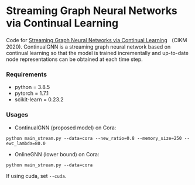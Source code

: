 # Streaming Graph Neural Networks via Continual Learning

Code for [Streaming Graph Neural Networks via Continual Learning](https://dl.acm.org/doi/abs/10.1145/3340531.3411963) （CIKM 2020). ContinualGNN is a streaming graph neural network based on continual learning so that the model is trained incrementally and up-to-date node representations can be obtained at each time step.

### Requirements

* python = 3.8.5
* pytorch = 1.7.1
* scikit-learn = 0.23.2

### Usages

* ContinualGNN (proposed model) on Cora:
```
python main_stream.py --data=cora --new_ratio=0.8 --memory_size=250 --ewc_lambda=80.0 
```
* OnlineGNN (lower bound) on Cora:
```
python main_stream.py --data=cora
```

If using cuda, set `--cuda`.